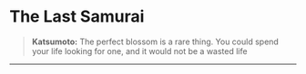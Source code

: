 # The Last Samurai

> **Katsumoto:** The perfect blossom is a rare thing. You could spend your life looking for one, and it would not be a wasted life

---

